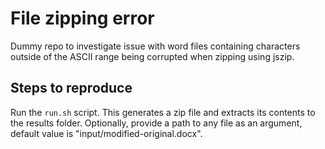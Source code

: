 # File zipping error
Dummy repo to investigate issue with word files containing characters outside of 
the ASCII range being corrupted when zipping using jszip.

## Steps to reproduce 
Run the `run.sh` script. This generates a zip file and extracts its contents to the results folder. Optionally, provide a path to any file as an argument, default value is  "input/modified-original.docx".